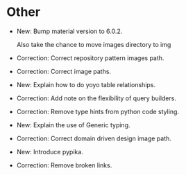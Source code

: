 # Other

* New: Bump material version to 6.0.2.

    Also take the chance to move images directory to img
    

* Correction: Correct repository pattern images path.
* Correction: Correct image paths.
* New: Explain how to do yoyo table relationships.
* Correction: Add note on the flexibility of query builders.
* Correction: Remove type hints from python code styling.
* New: Explain the use of Generic typing.
* Correction: Correct domain driven design image path.
* New: Introduce pypika.
* Correction: Remove broken links.